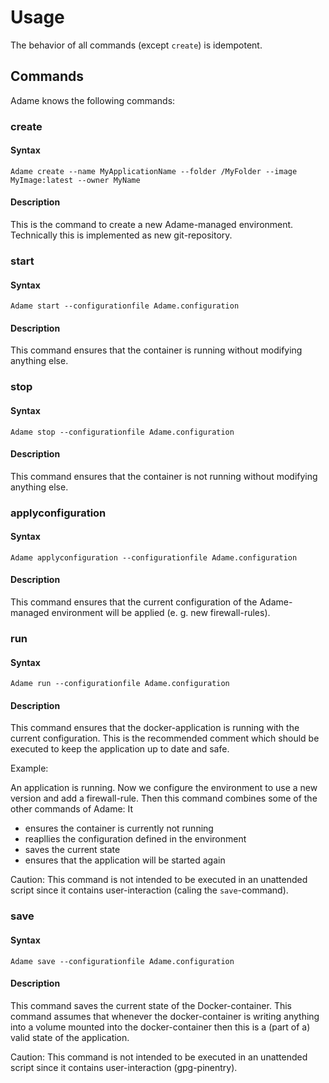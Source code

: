 <!-- markdownlint-disable MD024 -->

# Usage

The behavior of all commands (except `create`) is idempotent.

## Commands

Adame knows the following commands:

### create

#### Syntax

`Adame create --name MyApplicationName --folder /MyFolder --image MyImage:latest --owner MyName`

#### Description

This is the command to create a new Adame-managed environment. Technically this is implemented as new git-repository.

### start

#### Syntax

`Adame start --configurationfile Adame.configuration`

#### Description

This command ensures that the container is running without modifying anything else.

### stop

#### Syntax

`Adame stop --configurationfile Adame.configuration`

#### Description

This command ensures that the container is not running without modifying anything else.

### applyconfiguration

#### Syntax

`Adame applyconfiguration --configurationfile Adame.configuration`

#### Description

This command ensures that the current configuration of the Adame-managed environment will be applied (e. g. new firewall-rules).

### run

#### Syntax

`Adame run --configurationfile Adame.configuration`

#### Description

This command ensures that the docker-application is running with the current configuration. This is the recommended comment which should be executed to keep the application up to date and safe.

Example:

An application is running. Now we configure the environment to use a new version and add a firewall-rule. Then this command combines some of the other commands of Adame: It

- ensures the container is currently not running
- reapllies the configuration defined in the environment
- saves the current state
- ensures that the application will be started again

Caution: This command is not intended to be executed in an unattended script since it contains user-interaction (caling the `save`-command).

### save

#### Syntax

`Adame save --configurationfile Adame.configuration`

#### Description

This command saves the current state of the Docker-container. This command assumes that whenever the docker-container is writing anything into a volume mounted into the docker-container then this is a (part of a) valid state of the application.

Caution: This command is not intended to be executed in an unattended script since it contains user-interaction (gpg-pinentry).
